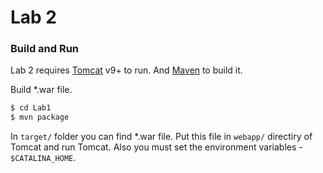 # Lab 2

### Build and Run

Lab 2 requires [Tomcat](https://tomcat.apache.org/download-90.cgi) v9+ to run.
And [Maven](https://maven.apache.org/download.cgi) to build it.

Build *.war file.

```sh
$ cd Lab1
$ mvn package
```
In `target/` folder you can find *.war file. Put this file in `webapp/` directiry of Tomcat and run Tomcat.
Also you must set the environment variables - `$CATALINA_HOME`.
